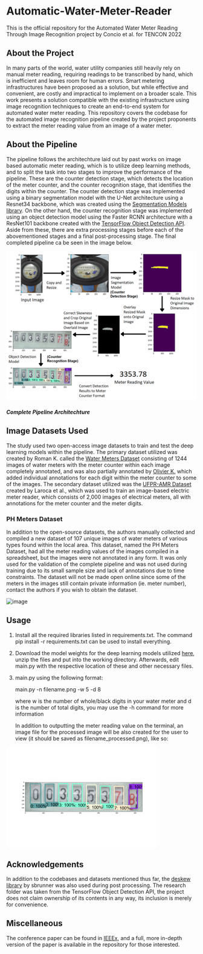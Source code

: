 # Automatic-Water-Meter-Reader

This is the official repository for the Automated Water Meter Reading Through Image Recognition project by Concio et al. for TENCON 2022

## About the Project
In many parts of the world, water utility companies still heavily rely on manual meter reading, requiring readings to be transcribed by hand, which is inefficient and leaves room for human errors. Smart metering infrastructures have been proposed as a solution, but while effective and convenient, are costly and impractical to implement on a broader scale. This work presents a solution compatible with the existing infrastructure using image recognition techniques to create an end-to-end system for automated water meter reading. This repository covers the codebase for the automated image recognition pipeline created by the project proponents to extract the meter reading value from an image of a water meter.

## About the Pipeline
The pipeline follows the architechture laid out by past works on image based automatic meter reading, which is to utilize deep learning methods, and to split the task into two stages to improve the performance of the pipeline. These are the counter detection stage, which detects the location of the meter counter, and the counter recognition stage, that identifies the digits within the counter. The counter detection stage was implemented using a binary segmentation model with the U-Net architecture using a Resnet34 backbone, which was created using the [Segmentation Models library](https://github.com/qubvel/segmentation_models). On the other hand, the counter recognition stage was implemented using an object detection model using the Faster RCNN architecture with a ResNet101 backbone created with the [TensorFlow Object Detection API](https://github.com/tensorflow/models/tree/master/research/object_detection). Aside from these, there are extra processing stages before each of the abovementioned stages and a final post-processing stage. The final completed pipeline ca be seen in the image below.

<img src="pipeline v2.png" width=800px />
<h5>Complete Pipeline Architechture</h5>

## Image Datasets Used
The study used two open-access image datasets to train and test the deep learning models within the pipeline. The primary dataset utilized was created by Roman K. called the [Water Meters Dataset](https://www.kaggle.com/datasets/tapakah68/yandextoloka-water-meters-dataset) consisting of 1244 images of water meters with the meter counter within each image completely annotated, and was also partially annotated by [Olivier K.](https://www.kaggle.com/datasets/merrickolivier/water-meter-ocr-images) which added individual annotations for each digit within the meter counter to some of the images. The secondary dataset utilized was the [UFPR-AMR Dataset](https://web.inf.ufpr.br/vri/databases/ufpr-amr/) created by Laroca et al., which was used to train an image-based electric meter reader, which consists of 2,000 images of electrical meters, all with annotations for the meter counter and the meter digits.  

### PH Meters Dataset
In addition to the open-source datasets, the authors manually collected and compiled a new dataset of 107 unique images of water meters of various types found within the local area. This dataset, named the PH Meters Dataset, had all the meter reading values of the images compiled in a spreadsheet, but the images were not annotated in any form. It was only used for the validation of the complete pipeline and was not used during training due to its small sample size and lack of annotations due to time constraints. The dataset will not be made open online since some of the meters in the images still contain private information (ie. meter number), contact the authors if you wish to obtain the dataset.

![image](https://github.com/revelrush/Automatic-Water-Meter-Reader/assets/84671795/da9c04ff-c2bc-414e-b734-4e28767ba65a)


## Usage
1. Install all the required libraries listed in requirements.txt. The command pip install -r requirements.txt can be used to install everything.
2. Download the model weights for the deep learning models utilized [here](https://drive.google.com/file/d/1cR7rT8JEVS6iYMnm5x-ewDNTKNfmeuox/view?usp=sharing), unzip the files and put into the working directory. Afterwards, edit main.py with the respective location of these and other necessary files.
3. main.py using the following format:
   
   main.py -n filename.png -w 5 -d 8
   
   where w is the number of whole/black digits in your water meter and d is the number of total digits, you may use the -h command for more information
  
   In addition to outputting the meter reading value on the terminal, an image file for the processed image will be also created for the user to view (it should be saved as filename_processed.png), like so:

<img src="sample out.png" width=400px />

## Acknowledgements
In addition to the codebases and datasets mentioned thus far, the [deskew library](https://github.com/sbrunner/deskew) by sbrunner was also used during post processing. The research folder was taken from the TensorFlow Object Detection API, the project does not claim ownership of its contents in any way, its inclusion is merely for convenience.

## Miscellaneous
The conference paper can be found in [IEEEx](https://ieeexplore.ieee.org/document/9977678), and a full, more in-depth version of the paper is available in the repository for those interested. 
